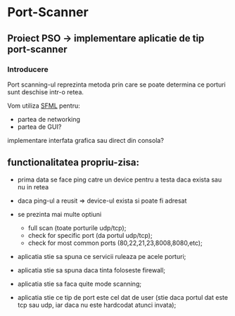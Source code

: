 # Port-Scanner
## Proiect PSO -> implementare aplicatie de tip port-scanner

### Introducere
Port scanning-ul reprezinta metoda prin care se poate determina ce porturi sunt deschise intr-o retea.


Vom utiliza [SFML](https://www.sfml-dev.org/documentation/2.5.1/group__network.php) pentru:
* partea de networking
* partea de GUI?

implementare interfata grafica sau direct din consola? 

## functionalitatea propriu-zisa:
* prima data se face ping catre un device pentru a testa daca exista sau nu in retea
* daca ping-ul a reusit => device-ul exista si poate fi adresat
* se prezinta mai multe optiuni
  *	full scan (toate porturile udp/tcp);
  *	check for specific port (da portul udp/tcp);
  *	check for most common ports (80,22,21,23,8008,8080,etc);

* aplicatia stie sa spuna ce servicii ruleaza pe acele porturi;
* aplicatia stie sa spuna daca tinta foloseste firewall;
* aplicatia stie sa faca quite mode scanning;	
* aplicatia stie ce tip de port este cel dat de user (stie daca portul dat este tcp sau udp, iar daca nu este hardcodat atunci invata);
